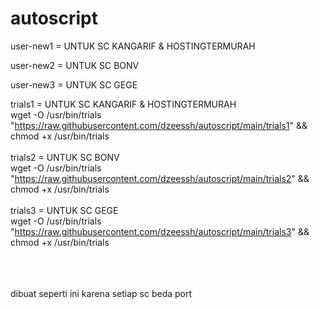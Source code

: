 # autoscript

user-new1 = UNTUK SC KANGARIF & HOSTINGTERMURAH<br>

user-new2 = UNTUK SC BONV<br>

user-new3 = UNTUK SC GEGE<br>


trials1 = UNTUK SC KANGARIF & HOSTINGTERMURAH<br>
wget  -O /usr/bin/trials "https://raw.githubusercontent.com/dzeessh/autoscript/main/trials1" && chmod +x /usr/bin/trials<br><br>
trials2 = UNTUK SC BONV<br>
wget  -O /usr/bin/trials "https://raw.githubusercontent.com/dzeessh/autoscript/main/trials2" && chmod +x /usr/bin/trials<br><br>
trials3 = UNTUK SC GEGE<br>
wget  -O /usr/bin/trials "https://raw.githubusercontent.com/dzeessh/autoscript/main/trials3" && chmod +x /usr/bin/trials<br><br><br><br>


dibuat seperti ini karena setiap sc beda port
